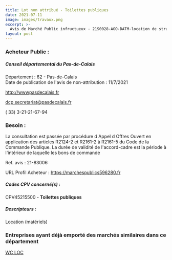 ```yaml
---
title: Lot non attribué - Toilettes publiques
date: 2021-07-11
image: images/travaux.png
excerpt: >-
  Avis de Marché Public infructueux - 21S0028-AOO-DATM-location de structures modulaires et de blocs sanitaires autonomes pour les services du département du pas-de-calais - 3 lots
layout: post
---
```


### Acheteur Public :
##### Conseil départemental du Pas-de-Calais
Département : 62 - Pas-de-Calais<br/>
Date de publication de l'avis de non-attribution : 11/7/2021


http://wwwpasdecalais.fr

dcp.secretariat@pasdecalais.fr

( 33) 3-21-21-67-94
### Besoin :

La consultation est passée par procédure d Appel d Offres Ouvert en application des articles R2124-2 et R2161-2 à R2161-5 du Code de la Commande Publique. La durée de validité de l'accord-cadre est la période à l'intérieur de laquelle les bons de commande

Ref. avis : 21-83006

URL Profil Acheteur : https://marchespublics596280.fr

##### Codes CPV concerné(s) :
CPV45215500 - **Toilettes publiques** <br/>

##### Descripteurs :
Location (matériels) <br/>

### Entreprises ayant déjà emporté des marchés similaires dans ce département
<a href="/entreprise-553/siren-387867765">WC LOC</a><br/><br/>
